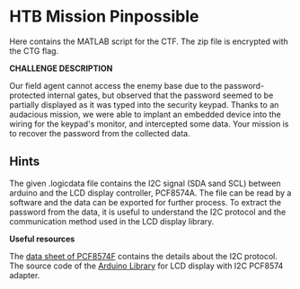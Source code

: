 # HTB Mission Pinpossible
Here contains the MATLAB script for the CTF. The zip file is encrypted with the CTG flag. 

**CHALLENGE DESCRIPTION**

Our field agent cannot access the enemy base due to the password-protected internal gates, but observed that the password seemed to be partially displayed as it was typed into the security keypad. Thanks to an audacious mission, we were able to implant an embedded device into the wiring for the keypad's monitor, and intercepted some data. Your mission is to recover the password from the collected data.

## Hints
The given .logicdata file contains the I2C signal (SDA sand SCL) between arduino and the LCD display controller, PCF8574A. The file can be read by a software and the data can be exported for further process. To extract the password from the data, it is useful to understand the I2C protocol and the communication method used in the LCD display library.

**Useful resources**

The [data sheet of PCF8574F](https://www.nxp.com/docs/en/data-sheet/PCF8574_PCF8574A.pdf) contains the details about the I2C protocol. 
The source code of the [Arduino Library](https://github.com/mathertel/LiquidCrystal_PCF8574) for LCD display with I2C PCF8574 adapter.
